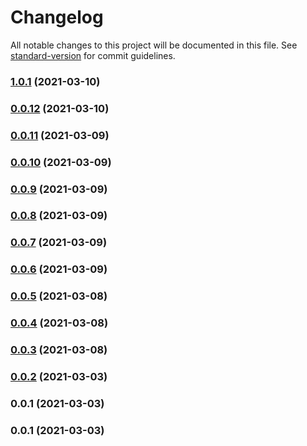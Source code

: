 # Changelog

All notable changes to this project will be documented in this file. See [standard-version](https://github.com/conventional-changelog/standard-version) for commit guidelines.

### [1.0.1](https://github.com/softchef/sccdk-vue/compare/v0.0.12...v1.0.1) (2021-03-10)

### [0.0.12](https://github.com/softchef/sccdk-vue/compare/v0.0.11...v0.0.12) (2021-03-10)

### [0.0.11](https://github.com/softchef/sccdk-vue/compare/v0.0.10...v0.0.11) (2021-03-09)

### [0.0.10](https://github.com/softchef/sccdk-vue/compare/v0.0.9...v0.0.10) (2021-03-09)

### [0.0.9](https://github.com/minche/sccdk-vue/compare/v0.0.8...v0.0.9) (2021-03-09)

### [0.0.8](https://github.com/minche/sccdk-vue/compare/v0.0.7...v0.0.8) (2021-03-09)

### [0.0.7](https://github.com/minche/sccdk-vue/compare/v0.0.6...v0.0.7) (2021-03-09)

### [0.0.6](https://github.com/minche/sccdk-vue/compare/v0.0.5...v0.0.6) (2021-03-09)

### [0.0.5](https://github.com/minche/sccdk-vue/compare/v0.0.4...v0.0.5) (2021-03-08)

### [0.0.4](https://github.com/minche/sccdk-vue/compare/v0.0.3...v0.0.4) (2021-03-08)

### [0.0.3](https://github.com/minche/sccdk-vue/compare/v0.0.2...v0.0.3) (2021-03-08)

### [0.0.2](https://github.com/minche/sccdk-vue/compare/v0.0.1...v0.0.2) (2021-03-03)

### 0.0.1 (2021-03-03)

### 0.0.1 (2021-03-03)
